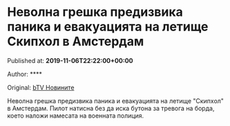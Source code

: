 
# Неволна грешка предизвика паника и евакуацията на летище Скипхол в Амстердам

Published at: **2019-11-06T22:22:00+00:00**

Author: ****

Original: [bTV Новините](https://btvnovinite.bg/svetut/policijata-razsledva-podozritelna-situacija-na-samolet-na-letishte-shiphol.html)

Неволна грешка предизвика паника и евакуацията на летище "Скипхол" в Амстердам. Пилот натисна без да иска бутона за тревога на борда, което наложи намесата на военната полиция.
